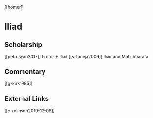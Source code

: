 [[homer]]
# Iliad
## Scholarship
[[petrosyan2017]] Proto-IE Iliad
[[s-taneja2009]] Iliad and Mahabharata



## Commentary

[[g-kirk1985]]

## External Links
[[c-rolinson2019-12-08]]
